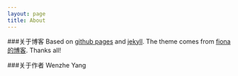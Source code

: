 ```yaml
---
layout: page
title: About
---
```

###关于博客
Based on [github pages](https://pages.github.com/) and [jekyll](https://jekyllrb.com/).
The theme comes from [fiona的博客](https://github.com/fiona23/blog).
Thanks all!

###关于作者
Wenzhe Yang

